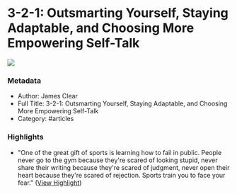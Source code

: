 # 3-2-1: Outsmarting Yourself, Staying Adaptable, and Choosing More Empowering Self-Talk

![](https://readwise-assets.s3.amazonaws.com/static/images/article4.6bc1851654a0.png)

### Metadata

- Author: James Clear
- Full Title: 3-2-1: Outsmarting Yourself, Staying Adaptable, and Choosing More Empowering Self-Talk
- Category: #articles

### Highlights

- "One of the great gift of sports is learning how to fail in public.
  People never go to the gym because they're scared of looking stupid, never share their writing because they're scared of judgment, never open their heart because they're scared of rejection.
  Sports train you to face your fear." ([View Highlight](https://read.readwise.io/read/01gfvww61zx8f5qxagr01gn6eb))
